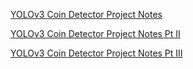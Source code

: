 [YOLOv3 Coin Detector Project Notes](/YOLOv3-Coin-Detector/project-notes.md)

[YOLOv3 Coin Detector Project Notes Pt II](/YOLOv3-Coin-Detector/project-notes-2.md)

[YOLOv3 Coin Detector Project Notes Pt III](/YOLOv3-Coin-Detector/project-notes-3.md)
